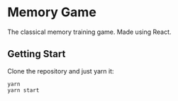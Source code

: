 # Memory Game

The classical memory training game. Made using React. 

## Getting Start

Clone the repository and just yarn it:

```
yarn 
yarn start
```